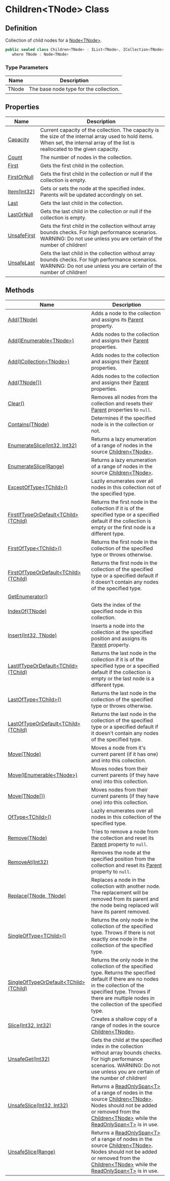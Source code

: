 # Children&lt;TNode&gt; Class
## Definition

Collection of child nodes for a [Node&lt;TNode&gt;](MrKWatkins.Ast.Node-1.md).

```c#
public sealed class Children<TNode> : IList<TNode>, ICollection<TNode>, IEnumerable<TNode>, IEnumerable
   where TNode : Node<TNode>
```

### Type Parameters

| Name | Description |
| ---- | ----------- |
| TNode | The base node type for the collection. |

## Properties

| Name | Description |
| ---- | ----------- |
| [Capacity](MrKWatkins.Ast.Children-1.Capacity.md) | Current capacity of the collection. The capacity is the size of the internal array used to hold items. When set, the internal array of the list is reallocated to the given capacity. |
| [Count](MrKWatkins.Ast.Children-1.Count.md) | The number of nodes in the collection. |
| [First](MrKWatkins.Ast.Children-1.First.md) | Gets the first child in the collection. |
| [FirstOrNull](MrKWatkins.Ast.Children-1.FirstOrNull.md) | Gets the first child in the collection or null if the collection is empty. |
| [Item[Int32]](MrKWatkins.Ast.Children-1.Item.md) | Gets or sets the node at the specified index. Parents will be updated accordingly on set. |
| [Last](MrKWatkins.Ast.Children-1.Last.md) | Gets the last child in the collection. |
| [LastOrNull](MrKWatkins.Ast.Children-1.LastOrNull.md) | Gets the last child in the collection or null if the collection is empty. |
| [UnsafeFirst](MrKWatkins.Ast.Children-1.UnsafeFirst.md) | Gets the first child in the collection without array bounds checks. For high performance scenarios. WARNING: Do not use unless you are certain of the number of children! |
| [UnsafeLast](MrKWatkins.Ast.Children-1.UnsafeLast.md) | Gets the last child in the collection without array bounds checks. For high performance scenarios. WARNING: Do not use unless you are certain of the number of children! |

## Methods

| Name | Description |
| ---- | ----------- |
| [Add(TNode)](MrKWatkins.Ast.Children-1.Add.md#mrkwatkins-ast-children-1-add(-0)) | Adds a node to the collection and assigns its [Parent](MrKWatkins.Ast.Node-1.Parent.md) property. |
| [Add(IEnumerable&lt;TNode&gt;)](MrKWatkins.Ast.Children-1.Add.md#mrkwatkins-ast-children-1-add(system-collections-generic-ienumerable((-0)))) | Adds nodes to the collection and assigns their [Parent](MrKWatkins.Ast.Node-1.Parent.md) properties. |
| [Add(ICollection&lt;TNode&gt;)](MrKWatkins.Ast.Children-1.Add.md#mrkwatkins-ast-children-1-add(system-collections-generic-icollection((-0)))) | Adds nodes to the collection and assigns their [Parent](MrKWatkins.Ast.Node-1.Parent.md) properties. |
| [Add(TNode\[\])](MrKWatkins.Ast.Children-1.Add.md#mrkwatkins-ast-children-1-add(-0())) | Adds nodes to the collection and assigns their [Parent](MrKWatkins.Ast.Node-1.Parent.md) properties. |
| [Clear()](MrKWatkins.Ast.Children-1.Clear.md) | Removes all nodes from the collection and resets their [Parent](MrKWatkins.Ast.Node-1.Parent.md) properties to `null`. |
| [Contains(TNode)](MrKWatkins.Ast.Children-1.Contains.md) | Determines if the specified node is in the collection or not. |
| [EnumerateSlice(Int32, Int32)](MrKWatkins.Ast.Children-1.EnumerateSlice.md#mrkwatkins-ast-children-1-enumerateslice(system-int32-system-int32)) | Returns a lazy enumeration of a range of nodes in the source [Children&lt;TNode&gt;](MrKWatkins.Ast.Children-1.md). |
| [EnumerateSlice(Range)](MrKWatkins.Ast.Children-1.EnumerateSlice.md#mrkwatkins-ast-children-1-enumerateslice(system-range)) | Returns a lazy enumeration of a range of nodes in the source [Children&lt;TNode&gt;](MrKWatkins.Ast.Children-1.md). |
| [ExceptOfType&lt;TChild&gt;()](MrKWatkins.Ast.Children-1.ExceptOfType.md) | Lazily enumerates over all nodes in this collection not of the specified type. |
| [FirstIfTypeOrDefault&lt;TChild&gt;(TChild)](MrKWatkins.Ast.Children-1.FirstIfTypeOrDefault.md) | Returns the first node in the collection if it is of the specified type or a specified default if the collection is empty or the first node is a different type. |
| [FirstOfType&lt;TChild&gt;()](MrKWatkins.Ast.Children-1.FirstOfType.md) | Returns the first node in the collection of the specified type or throws otherwise. |
| [FirstOfTypeOrDefault&lt;TChild&gt;(TChild)](MrKWatkins.Ast.Children-1.FirstOfTypeOrDefault.md) | Returns the first node in the collection of the specified type or a specified default if it doesn&#39;t contain any nodes of the specified type. |
| [GetEnumerator()](MrKWatkins.Ast.Children-1.GetEnumerator.md) |  |
| [IndexOf(TNode)](MrKWatkins.Ast.Children-1.IndexOf.md) | Gets the index of the specified node in this collection. |
| [Insert(Int32, TNode)](MrKWatkins.Ast.Children-1.Insert.md) | Inserts a node into the collection at the specified position and assigns its [Parent](MrKWatkins.Ast.Node-1.Parent.md) property. |
| [LastIfTypeOrDefault&lt;TChild&gt;(TChild)](MrKWatkins.Ast.Children-1.LastIfTypeOrDefault.md) | Returns the last node in the collection if it is of the specified type or a specified default if the collection is empty or the last node is a different type. |
| [LastOfType&lt;TChild&gt;()](MrKWatkins.Ast.Children-1.LastOfType.md) | Returns the last node in the collection of the specified type or throws otherwise. |
| [LastOfTypeOrDefault&lt;TChild&gt;(TChild)](MrKWatkins.Ast.Children-1.LastOfTypeOrDefault.md) | Returns the last node in the collection of the specified type or a specified default if it doesn&#39;t contain any nodes of the specified type. |
| [Move(TNode)](MrKWatkins.Ast.Children-1.Move.md#mrkwatkins-ast-children-1-move(-0)) | Moves a node from it&#39;s current parent (if it has one) and into this collection. |
| [Move(IEnumerable&lt;TNode&gt;)](MrKWatkins.Ast.Children-1.Move.md#mrkwatkins-ast-children-1-move(system-collections-generic-ienumerable((-0)))) | Moves nodes from their current parents (if they have one) into this collection. |
| [Move(TNode\[\])](MrKWatkins.Ast.Children-1.Move.md#mrkwatkins-ast-children-1-move(-0())) | Moves nodes from their current parents (if they have one) into this collection. |
| [OfType&lt;TChild&gt;()](MrKWatkins.Ast.Children-1.OfType.md) | Lazily enumerates over all nodes in this collection of the specified type. |
| [Remove(TNode)](MrKWatkins.Ast.Children-1.Remove.md) | Tries to remove a node from the collection and reset its [Parent](MrKWatkins.Ast.Node-1.Parent.md) property to `null`. |
| [RemoveAt(Int32)](MrKWatkins.Ast.Children-1.RemoveAt.md) | Removes the node at the specified position from the collection and reset its [Parent](MrKWatkins.Ast.Node-1.Parent.md) property to `null`. |
| [Replace(TNode, TNode)](MrKWatkins.Ast.Children-1.Replace.md) | Replaces a node in the collection with another node. The replacement will be removed from its parent and the node being replaced will have its parent removed. |
| [SingleOfType&lt;TChild&gt;()](MrKWatkins.Ast.Children-1.SingleOfType.md) | Returns the only node in the collection of the specified type. Throws if there is not exactly one node in the collection of the specified type. |
| [SingleOfTypeOrDefault&lt;TChild&gt;(TChild)](MrKWatkins.Ast.Children-1.SingleOfTypeOrDefault.md) | Returns the only node in the collection of the specified type. Returns the specified default if there are no nodes in the collection of the specified type. Throws if there are multiple nodes in the collection of the specified type. |
| [Slice(Int32, Int32)](MrKWatkins.Ast.Children-1.Slice.md) | Creates a shallow copy of a range of nodes in the source [Children&lt;TNode&gt;](MrKWatkins.Ast.Children-1.md). |
| [UnsafeGet(Int32)](MrKWatkins.Ast.Children-1.UnsafeGet.md) | Gets the child at the specified index in the collection without array bounds checks. For high performance scenarios. WARNING: Do not use unless you are certain of the number of children! |
| [UnsafeSlice(Int32, Int32)](MrKWatkins.Ast.Children-1.UnsafeSlice.md#mrkwatkins-ast-children-1-unsafeslice(system-int32-system-int32)) | Returns a [ReadOnlySpan&lt;T&gt;](https://learn.microsoft.com/en-gb/dotnet/api/System.ReadOnlySpan-1) of a range of nodes in the source [Children&lt;TNode&gt;](MrKWatkins.Ast.Children-1.md). Nodes should not be added or removed from the [Children&lt;TNode&gt;](MrKWatkins.Ast.Children-1.md) while the [ReadOnlySpan&lt;T&gt;](https://learn.microsoft.com/en-gb/dotnet/api/System.ReadOnlySpan-1) is in use. |
| [UnsafeSlice(Range)](MrKWatkins.Ast.Children-1.UnsafeSlice.md#mrkwatkins-ast-children-1-unsafeslice(system-range)) | Returns a [ReadOnlySpan&lt;T&gt;](https://learn.microsoft.com/en-gb/dotnet/api/System.ReadOnlySpan-1) of a range of nodes in the source [Children&lt;TNode&gt;](MrKWatkins.Ast.Children-1.md). Nodes should not be added or removed from the [Children&lt;TNode&gt;](MrKWatkins.Ast.Children-1.md) while the [ReadOnlySpan&lt;T&gt;](https://learn.microsoft.com/en-gb/dotnet/api/System.ReadOnlySpan-1) is in use. |

